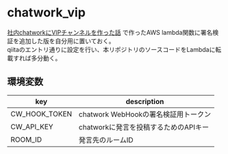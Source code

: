 # chatwork_vip

[社内chatworkにVIPチャンネルを作った話](https://qiita.com/TonamiH/items/07dfabb4bbe321f5c12f)
で作ったAWS lambda関数に署名検証を追加した版を自分用に置いておく。  
qiitaのエントリ通りに設定を行い、本リポジトリのソースコードをLambdaに転載すれば多分動く。  

## 環境変数

| key | description |
|---|---|
|CW_HOOK_TOKEN|chatwork WebHookの署名検証用トークン|
|CW_API_KEY|chatworkに発言を投稿するためのAPIキー|
|ROOM_ID|発言先のルームID|